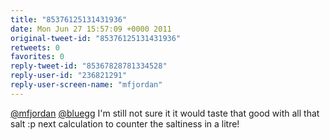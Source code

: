 ```yaml
---
title: "85376125131431936"
date: Mon Jun 27 15:57:09 +0000 2011
original-tweet-id: "85376125131431936"
retweets: 0
favorites: 0
reply-tweet-id: "85367828781334528"
reply-user-id: "236821291"
reply-user-screen-name: "mfjordan"
---
```

<a href="https://twitter.com/mfjordan">@mfjordan</a> <a href="https://twitter.com/bluegg">@bluegg</a> I'm still not sure it it would taste that good with all that salt :p next calculation to counter the saltiness in a litre!
